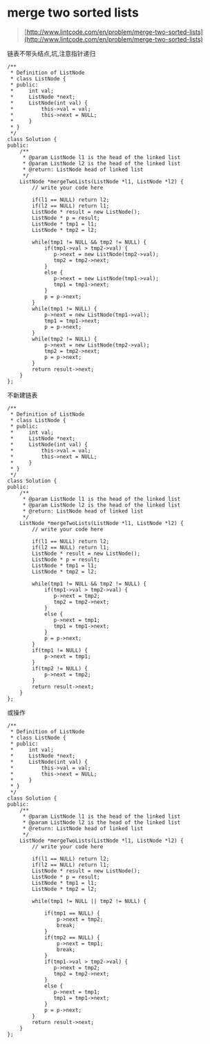 # merge two sorted lists
>  [http://www.lintcode.com/en/problem/merge-two-sorted-lists](http://www.lintcode.com/en/problem/merge-two-sorted-lists)

链表不带头结点,坑,注意指针递归

	/**
	 * Definition of ListNode
	 * class ListNode {
	 * public:
	 *     int val;
	 *     ListNode *next;
	 *     ListNode(int val) {
	 *         this->val = val;
	 *         this->next = NULL;
	 *     }
	 * }
	 */
	class Solution {
	public:
	    /**
	     * @param ListNode l1 is the head of the linked list
	     * @param ListNode l2 is the head of the linked list
	     * @return: ListNode head of linked list
	     */
	    ListNode *mergeTwoLists(ListNode *l1, ListNode *l2) {
	        // write your code here

	        if(l1 == NULL) return l2;
	        if(l2 == NULL) return l1;
	        ListNode * result = new ListNode();
	        ListNode * p = result;
	        ListNode * tmp1 = l1;
	        ListNode * tmp2 = l2;

	        while(tmp1 != NULL && tmp2 != NULL) {
	            if(tmp1->val > tmp2->val) {
	               p->next = new ListNode(tmp2->val);
	               tmp2 = tmp2->next;
	            }
	            else {
	               p->next = new ListNode(tmp1->val);
	               tmp1 = tmp1->next;
	            }
	            p = p->next;
	        }
	        while(tmp1 != NULL) {
	            p->next = new ListNode(tmp1->val);
	            tmp1 = tmp1->next;
	            p = p->next;
	        }
	        while(tmp2 != NULL) {
	            p->next = new ListNode(tmp2->val);
	            tmp2 = tmp2->next;
	            p = p->next;
	        }
	        return result->next;
	    }
	};

不新建链表

	/**
	 * Definition of ListNode
	 * class ListNode {
	 * public:
	 *     int val;
	 *     ListNode *next;
	 *     ListNode(int val) {
	 *         this->val = val;
	 *         this->next = NULL;
	 *     }
	 * }
	 */
	class Solution {
	public:
	    /**
	     * @param ListNode l1 is the head of the linked list
	     * @param ListNode l2 is the head of the linked list
	     * @return: ListNode head of linked list
	     */
	    ListNode *mergeTwoLists(ListNode *l1, ListNode *l2) {
	        // write your code here

	        if(l1 == NULL) return l2;
	        if(l2 == NULL) return l1;
	        ListNode * result = new ListNode();
	        ListNode * p = result;
	        ListNode * tmp1 = l1;
	        ListNode * tmp2 = l2;

	        while(tmp1 != NULL && tmp2 != NULL) {
	            if(tmp1->val > tmp2->val) {
	               p->next = tmp2;
	               tmp2 = tmp2->next;
	            }
	            else {
	               p->next = tmp1;
	               tmp1 = tmp1->next;
	            }
	            p = p->next;
	        }
	        if(tmp1 != NULL) {
	            p->next = tmp1;
	        }
	        if(tmp2 != NULL) {
	            p->next = tmp2;
	        }
	        return result->next;
	    }
	};

或操作

	/**
	 * Definition of ListNode
	 * class ListNode {
	 * public:
	 *     int val;
	 *     ListNode *next;
	 *     ListNode(int val) {
	 *         this->val = val;
	 *         this->next = NULL;
	 *     }
	 * }
	 */
	class Solution {
	public:
	    /**
	     * @param ListNode l1 is the head of the linked list
	     * @param ListNode l2 is the head of the linked list
	     * @return: ListNode head of linked list
	     */
	    ListNode *mergeTwoLists(ListNode *l1, ListNode *l2) {
	        // write your code here

	        if(l1 == NULL) return l2;
	        if(l2 == NULL) return l1;
	        ListNode * result = new ListNode();
	        ListNode * p = result;
	        ListNode * tmp1 = l1;
	        ListNode * tmp2 = l2;

	        while(tmp1 != NULL || tmp2 != NULL) {

	            if(tmp1 == NULL) {
	                p->next = tmp2;
	                break;
	            }
	            if(tmp2 == NULL) {
	                p->next = tmp1;
	                break;
	            }
	            if(tmp1->val > tmp2->val) {
	               p->next = tmp2;
	               tmp2 = tmp2->next;
	            }
	            else {
	               p->next = tmp1;
	               tmp1 = tmp1->next;
	            }
	            p = p->next;
	        }
	        return result->next;
	    }
	};

